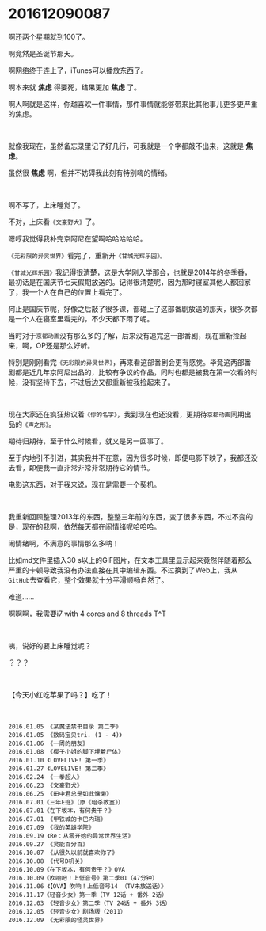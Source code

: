 # 201612090087

啊还两个星期就到100了。

啊竟然是圣诞节那天。

啊网络终于连上了，iTunes可以播放东西了。

啊本来就 **焦虑** 得要死，结果更加 **焦虑** 了。

啊人啊就是这样，你越喜欢一件事情，那件事情就能够带来比其他事儿更多更严重的焦虑。

<br/>

就像我现在，虽然备忘录里记了好几行，可我就是一个字都敲不出来，这就是 **焦虑**。

虽然很 **焦虑** 啊，但并不妨碍我此刻有特别嗨的情绪。

<br/>

啊不写了，上床睡觉了。

不对，上床看`《文豪野犬》`了。

嗯哼我觉得我补完京阿尼在望啊哈哈哈哈哈。

`《无彩限的异灵世界》`看完了，重新开`《甘城光辉乐园》。`

`《甘城光辉乐园》`我记得很清楚，这是大学刚入学那会，也就是2014年的冬季番，最初话是在国庆节七天假期放送的。记得很清楚呢，因为那时寝室其他人都回家了，我一个人在自己的位置上看完了。

何止是国庆节呢，好像之后敲了很多课，都碰上了这部番剧放送的那天，很多次都是一个人在寝室里看完的，不少天都下雨了呢。

当时对于`京都动画`没有那么多的了解，后来没有追完这一部番剧，现在重新捡起来，啊，OP还是那么好听。

特别是刚刚看完`《无彩限的异灵世界》`，再来看这部番剧会更有感觉。毕竟这两部番剧都是近几年京阿尼出品的，比较有争议的作品，同时也都是被我在第一次看的时候，没有坚持下去，不过后边又都重新被我捡起来了。

<br/>

现在大家还在疯狂热议着`《你的名字》`，我到现在也还没看，更期待`京都动画`同期出品的`《声之形》`。

期待归期待，至于什么时候看，就又是另一回事了。

至于内地引不引进，其实我并不在意，因为很多时候，即便电影下映了，我都还没去看，即便我一直非常非常非常期待它的情节。

电影这东西，对于我来说，现在是需要一个契机。

<br/>

我重新回顾整理2013年的东西，整整三年前的东西，变了很多东西，不过不变的是，现在的我啊，依然每天都在闹情绪呢哈哈哈。

闹情绪啊，不满意的事情那么多呐！

比如md文件里插入30 s以上的GIF图片，在文本工具里显示起来竟然伴随着那么严重的卡顿导致我没有办法直接在其中编辑东西。不过换到了Web上，我从`GitHub`去查看它，整个效果就十分平滑顺畅自然了。

难道......

啊啊啊，我需要i7 with 4 cores and 8 threads T^T

<br/>

咦，说好的要上床睡觉呢？

？？？

<br/>

【今天小红吃苹果了吗？】吃了！

<br/>

```
2016.01.05 《某魔法禁书目录 第二季》
2016.01.05 《数码宝贝tri. (1 - 4)》
2016.01.06 《一周的朋友》
2016.01.08 《樱子小姐的脚下埋着尸体》
2016.01.10 《LOVELIVE! 第一季》
2016.01.27 《LOVELIVE! 第二季》
2016.02.24 《一拳超人》
2016.06.23 《文豪野犬》
2016.06.25 《田中君总是如此慵懒》
2016.07.01《三年E班》（原《暗杀教室》）
2016.07.01《在下坂本，有何贵干？》
2016.07.01 《甲铁城的卡巴内瑞》
2016.07.09 《我的英雄学院》
2016.09.19 《Re：从零开始的异常世界生活》
2016.09.27 《灵能百分百》
2016.10.07 《从很久以前就喜欢你了》
2016.10.08 《代号D机关》
2016.10.09《在下坂本，有何贵干？》OVA
2016.10.09《吹响吧！上低音号》第二季01（47分钟）
2016.11.06 《【OVA】吹响！上低音号14 （TV未放送话）》
2016.11.17《轻音少女》第一季（TV 12话 + 番外 2话）
2016.12.03 《轻音少女》第二季（TV 24话 + 番外 3话）
2016.12.05 《轻音少女》剧场版（2011）
2016.12.09 《无彩限的怪灵世界》 
```

